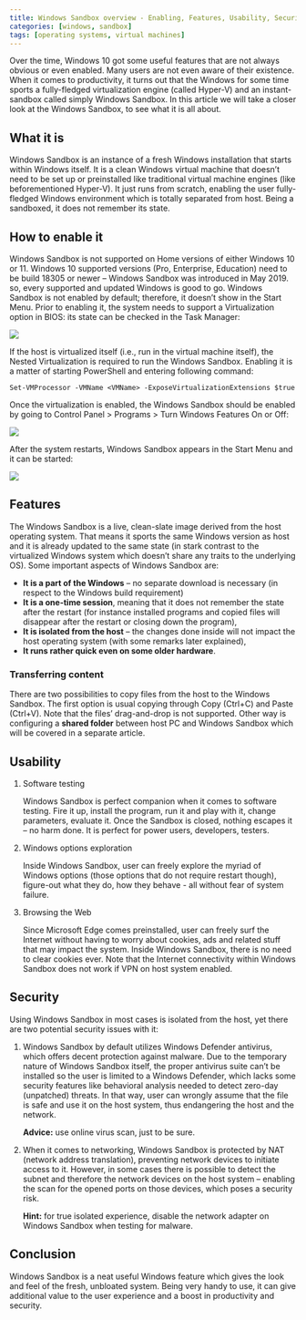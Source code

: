 ```yaml
---
title: Windows Sandbox overview - Enabling, Features, Usability, Security
categories: [windows, sandbox]
tags: [operating systems, virtual machines]
---
```


Over the time, Windows 10 got some useful features that are not always obvious or even enabled. Many users are not even aware of their existence. When it comes to productivity, it turns out that the Windows for some time sports a fully-fledged virtualization engine (called Hyper-V) and an instant-sandbox called simply Windows Sandbox. In this article we will take a closer look at the Windows Sandbox, to see what it is all about.

## What it is

Windows Sandbox is an instance of a fresh Windows installation that starts within Windows itself. It is a clean Windows virtual machine that doesn’t need to be set up or preinstalled like traditional virtual machine engines (like beforementioned Hyper-V). It just runs from scratch, enabling the user fully-fledged Windows environment which is totally separated from host. Being a sandboxed, it does not remember its state.

## How to enable it

Windows Sandbox is not supported on Home versions of either Windows 10 or 11. Windows 10 supported versions (Pro, Enterprise, Education) need to be build 18305 or newer – Windows Sandbox was introduced in May 2019. so, every supported and updated Windows is good to go. 
Windows Sandbox is not enabled by default; therefore, it doesn’t show in the Start Menu. Prior to enabling it, the system needs to support a Virtualization option in BIOS: its state can be checked in the Task Manager:

![](https://sbozich.github.io/assets/13112201.jpg)
 
If the host is virtualized itself (i.e., run in the virtual machine itself), the Nested Virtualization is required to run the Windows Sandbox. Enabling it is a matter of starting PowerShell and entering following command:

```
Set-VMProcessor -VMName <VMName> -ExposeVirtualizationExtensions $true
```

Once the virtualization is enabled, the Windows Sandbox should be enabled by going to Control Panel > Programs > Turn Windows Features On or Off:

![](https://sbozich.github.io/assets/13112202.jpg)
 
After the system restarts, Windows Sandbox appears in the Start Menu and it can be started:

![](https://sbozich.github.io/assets/13112203.jpg)
 
 
## Features
The Windows Sandbox is a live, clean-slate image derived from the host operating system. That means it sports the same Windows version as host and it is already updated to the same state (in stark contrast to the virtualized Windows system which doesn’t share any traits to the underlying OS). Some important aspects of Windows Sandbox are:

*	<b>It is a part of the Windows</b> – no separate download is necessary (in respect to the Windows build requirement)
*	<b>It is a one-time session</b>, meaning that it does not remember the state after the restart (for instance installed programs and copied files will disappear after the restart or closing down the program),
*	<b>It is isolated from the host</b> – the changes done inside will not impact the host operating system (with some remarks later explained),
*	<b>It runs rather quick even on some older hardware</b>.

### Transferring content
There are two possibilities to copy files from the host to the Windows Sandbox. The first option is usual copying through Copy (Ctrl+C) and Paste (Ctrl+V). Note that the files’ drag-and-drop is not supported. Other way is configuring a <b>shared folder</b> between host PC and Windows Sandbox which will be covered in a separate article.

## Usability
1.	Software testing

    Windows Sandbox is perfect companion when it comes to software testing. Fire it up, install the program, run it and play with it, change parameters, evaluate it. Once the Sandbox is closed, nothing escapes it – no harm done. It is perfect for power users, developers, testers.
2.	Windows options exploration

    Inside Windows Sandbox, user can freely explore the myriad of Windows options (those options that do not require restart though), figure-out what they do, how they behave - all without fear of system failure. 
3.	Browsing the Web

    Since Microsoft Edge comes preinstalled, user can freely surf the Internet without having to worry about cookies, ads and related stuff that may impact the system. Inside Windows Sandbox, there is no need to clear cookies ever.
    Note that the Internet connectivity within Windows Sandbox does not work if VPN on host system enabled.

## Security

Using Windows Sandbox in most cases is isolated from the host, yet there are two potential security issues with it:
1.	Windows Sandbox by default utilizes Windows Defender antivirus, which offers decent protection against malware. Due to the temporary nature of Windows Sandbox itself, the proper antivirus suite can’t be installed so the user is limited to a Windows Defender, which lacks some security features like behavioral analysis needed to detect zero-day (unpatched) threats. In that way, user can wrongly assume that the file is safe and use it on the host system, thus endangering the host and the network. 

    <b>Advice:</b> use online virus scan, just to be sure.

2.	When it comes to networking, Windows Sandbox is protected by NAT (network address translation), preventing network devices to initiate access to it. However, in some cases there is possible to detect the subnet and therefore the network devices on the host system – enabling the scan for the opened ports on those devices, which poses a security risk. 

    <b>Hint:</b> for true isolated experience, disable the network adapter on Windows Sandbox when testing for malware.

## Conclusion
Windows Sandbox is a neat useful Windows feature which gives the look and feel of the fresh, unbloated system. Being very handy to use, it can give additional value to the user experience and a boost in productivity and security.
